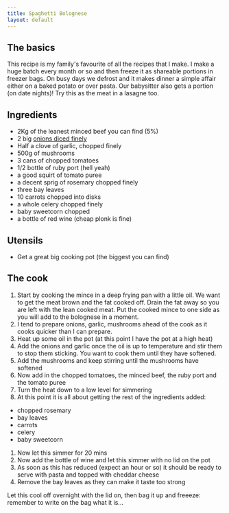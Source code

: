 ```yaml
---
title: Spaghetti Bolognese
layout: default
---
```


## The basics
This recipe is my family's favourite of all the recipes that I make.  I make a huge batch every month or so and then freeze it as shareable portions in freezer bags.  On busy days we defrost and it makes dinner a simple affair either on a baked potato or over pasta.  Our babysitter also gets a portion (on date nights)!  Try this as the meat in a lasagne too.

## Ingredients
 - 2Kg of the leanest minced beef you can find (5%)
 - 2 big [onions diced finely](tips.html#dice_onion)
 - Half a clove of garlic, chopped finely
 - 500g of mushrooms
 - 3 cans of chopped tomatoes
 - 1/2 bottle of ruby port (hell yeah)
 - a good squirt of tomato puree
 - a decent sprig of rosemary chopped finely
 - three bay leaves
 - 10 carrots chopped into disks
 - a whole celery chopped finely
 - baby sweetcorn chopped
 - a bottle of red wine (cheap plonk is fine)

## Utensils
 - Get a great big cooking pot (the biggest you can find)

## The cook
1. Start by cooking the mince in a deep frying pan with a little oil.  We want to get the meat brown and the fat cooked off.  Drain the fat away so you are left with the lean cooked meat.  Put the cooked mince to one side as you will add to the bolognese in a moment.
1. I tend to prepare onions, garlic, mushrooms ahead of the cook as it cooks quicker than I can prepare.
1. Heat up some oil in the pot (at this point I have the pot at a high heat)
1. Add the onions and garlic once the oil is up to temperature and stir them to stop them sticking.  You want to cook them until they have softened.
1. Add the mushrooms and keep stirring until the mushrooms have softened
1. Now add in the chopped tomatoes, the minced beef, the ruby port and the tomato puree
1. Turn the heat down to a low level for simmering
1. At this point it is all about getting the rest of the ingredients added:
  - chopped rosemary
  - bay leaves
  - carrots
  - celery
  - baby sweetcorn
1. Now let this simmer for 20 mins
1. Now add the bottle of wine and let this simmer with no lid on the pot
1. As soon as this has reduced (expect an hour or so) it should be ready to serve with pasta and topped with cheddar cheese
1. Remove the bay leaves as they can make it taste too strong

Let this cool off overnight with the lid on, then bag it up and freeeze: remember to write on the bag what it is...
